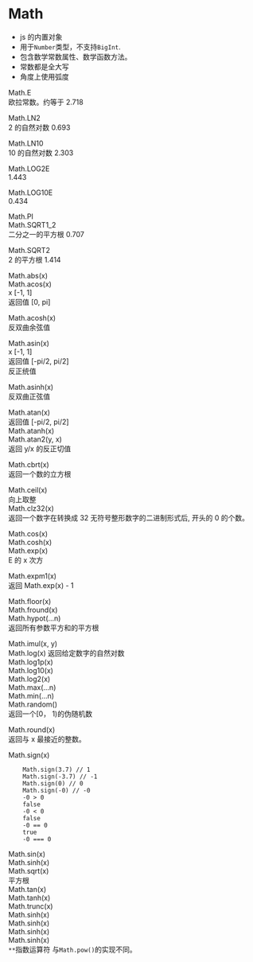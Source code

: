 # Math

- js 的内置对象
- 用于`Number`类型，不支持`BigInt`.
- 包含数学常数属性、数学函数方法。
- 常数都是全大写
- 角度上使用弧度

Math.E  
欧拉常数。约等于 2.718

Math.LN2  
2 的自然对数 0.693

Math.LN10  
10 的自然对数 2.303

Math.LOG2E  
1.443

Math.LOG10E  
0.434

Math.PI  
Math.SQRT1_2  
二分之一的平方根 0.707

Math.SQRT2  
2 的平方根 1.414

Math.abs(x)  
Math.acos(x)  
x [-1, 1]  
返回值 [0, pi]

Math.acosh(x)  
反双曲余弦值

Math.asin(x)  
x [-1, 1]  
返回值 [-pi/2, pi/2]  
反正统值

Math.asinh(x)  
反双曲正弦值

Math.atan(x)  
返回值 [-pi/2, pi/2]  
Math.atanh(x)  
Math.atan2(y, x)  
返回 y/x 的反正切值

Math.cbrt(x)  
返回一个数的立方根

Math.ceil(x)  
向上取整  
Math.clz32(x)  
返回一个数字在转换成 32 无符号整形数字的二进制形式后, 开头的 0 的个数。

Math.cos(x)  
Math.cosh(x)  
Math.exp(x)  
E 的 x 次方

Math.expm1(x)  
返回 Math.exp(x) - 1

Math.floor(x)  
Math.fround(x)  
Math.hypot(...n)  
返回所有参数平方和的平方根

Math.imul(x, y)  
Math.log(x) 返回给定数字的自然对数  
Math.log1p(x)  
Math.log10(x)  
Math.log2(x)  
Math.max(...n)  
Math.min(...n)  
Math.random()  
返回一个[0， 1)的伪随机数

Math.round(x)  
返回与 x 最接近的整数。

Math.sign(x)

```
    Math.sign(3.7) // 1
    Math.sign(-3.7) // -1
    Math.sign(0) // 0
    Math.sign(-0) // -0
    -0 > 0
    false
    -0 < 0
    false
    -0 == 0
    true
    -0 === 0
```

Math.sin(x)  
Math.sinh(x)  
Math.sqrt(x)  
平方根  
Math.tan(x)  
Math.tanh(x)  
Math.trunc(x)  
Math.sinh(x)  
Math.sinh(x)  
Math.sinh(x)  
Math.sinh(x)  
`**`指数运算符 与`Math.pow()`的实现不同。
